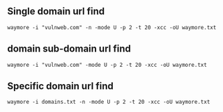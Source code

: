 ## Single domain url find
```
waymore -i "vulnweb.com" -n -mode U -p 2 -t 20 -xcc -oU waymore.txt
```
## domain sub-domain url find
```
waymore -i "vulnweb.com" -mode U -p 2 -t 20 -xcc -oU waymore.txt
```
## Specific domain url find
```
waymore -i domains.txt -n -mode U -p 2 -t 20 -xcc -oU waymore.txt
```
